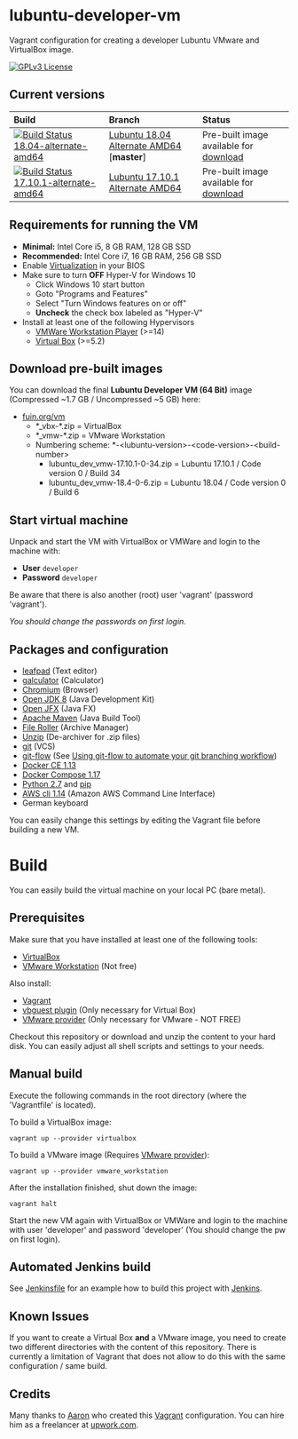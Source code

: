 # lubuntu-developer-vm
Vagrant configuration for creating a developer Lubuntu VMware and VirtualBox image.

[![GPLv3 License](http://img.shields.io/badge/license-GPLv3-blue.svg)](https://www.gnu.org/licenses/gpl-3.0.en.html)

## Current versions
| Build | Branch | Status |
| :---- | :----- | :----- |
| [![Build Status 18.04-alternate-amd64](https://jenkins.fuin.org/job/lubuntu-developer-vm-18.04-alternate-amd64/badge/icon)](https://jenkins.fuin.org/job/lubuntu-developer-vm-18.04-alternate-amd64/) | [Lubuntu 18.04 Alternate AMD64](https://github.com/fuinorg/lubuntu-developer-vm/) \[**master**\] | Pre-built image available for [download](https://www.fuin.org/vm/) |
| [![Build Status 17.10.1-alternate-amd64](https://jenkins.fuin.org/job/lubuntu-developer-vm-17.10.1-alternate-amd64/badge/icon)](https://jenkins.fuin.org/job/lubuntu-developer-vm-17.10.1-alternate-amd64/) | [Lubuntu 17.10.1 Alternate AMD64](https://github.com/fuinorg/lubuntu-developer-vm/tree/lubuntu-17.10.1-alternate-amd64) | Pre-built image available for [download](https://www.fuin.org/vm/) | 

## Requirements for running the VM
* **Minimal:** Intel Core i5, 8 GB RAM, 128 GB SSD
* **Recommended:** Intel Core i7, 16 GB RAM, 256 GB SSD
* Enable [Virtualization](http://www.sysprobs.com/disable-enable-virtualization-technology-bios) in your BIOS
* Make sure to turn **OFF** Hyper-V for Windows 10
  * Click Windows 10 start button
  * Goto "Programs and Features"
  * Select "Turn Windows features on or off"
  * **Uncheck** the check box labeled as "Hyper-V"
* Install at least one of the following Hypervisors
  * [VMWare Workstation Player](https://www.vmware.com/products/workstation-player/workstation-player-evaluation.html) (>=14)
  * [Virtual Box](https://www.virtualbox.org/) (>=5.2)

## Download pre-built images
You can download the final **Lubuntu Developer VM (64 Bit)** image (Compressed ~1.7 GB / Uncompressed ~5 GB) here: 
* [fuin.org/vm](https://www.fuin.org/vm/) 
  * \*_vbx-\*.zip = VirtualBox
  * \*_vmw-\*.zip = VMware Workstation
  * Numbering scheme: \*-&lt;lubuntu-version&gt;-&lt;code-version&gt;-&lt;build-number&gt;
    * lubuntu_dev_vmw-17.10.1-0-34.zip = Lubuntu 17.10.1 / Code version 0 / Build 34
    * lubuntu_dev_vmw-18.4-0-6.zip = Lubuntu 18.04 / Code version 0 / Build 6

## Start virtual machine

Unpack and start the VM with VirtualBox or VMWare and login to the machine with:

* **User** ```developer```
* **Password** ```developer```

Be aware that there is also another (root) user 'vagrant' (password 'vagrant'). 

*You should change the passwords on first login.*

## Packages and configuration 
* [leafpad](https://wiki.ubuntuusers.de/Leafpad/) (Text editor)
* [galculator](http://galculator.mnim.org/) (Calculator)
* [Chromium](https://www.chromium.org/) (Browser)
* [Open JDK 8](http://openjdk.java.net/) (Java Development Kit)
* [Open JFX](http://openjdk.java.net/projects/openjfx/) (Java FX)
* [Apache Maven](https://maven.apache.org/) (Java Build Tool)
* [File Roller](https://wiki.gnome.org/Apps/FileRoller) (Archive Manager)
* [Unzip](https://packages.ubuntu.com/artful/unzip) (De-archiver for .zip files)
* [git](https://git-scm.com/) (VCS)
* [git-flow](https://packages.ubuntu.com/de/artful/git-flow) (See [Using git-flow to automate your git branching workflow](https://jeffkreeftmeijer.com/git-flow/))
* [Docker CE 1.13](https://docs.docker.com/engine/installation/linux/docker-ce/ubuntu/)
* [Docker Compose 1.17](https://docs.docker.com/compose/)
* [Python 2.7](https://www.python.org/download/releases/2.7/) and [pip](https://pip.pypa.io/)
* [AWS cli 1.14](http://docs.aws.amazon.com/cli/latest/userguide/cli-chap-welcome.html) (Amazon AWS Command Line Interface)
* German keyboard

You can easily change this settings by editing the Vagrant file before building a new VM.

# Build
You can easily build the virtual machine on your local PC (bare metal).

## Prerequisites
Make sure that you have installed at least one of the following tools:
* [VirtualBox](https://www.virtualbox.org/)
* [VMware Workstation](http://store.vmware.com/store/vmwde/en_IE/DisplayProductDetailsPage/ThemeID.29219600/productID.5128762700) (Not free)

Also install:
* [Vagrant](https://www.vagrantup.com/)
* [vbguest plugin](https://github.com/dotless-de/vagrant-vbguest) (Only necessary for Virtual Box)
* [VMware provider](https://www.vagrantup.com/vmware) (Only necessary for VMware - NOT FREE) 

Checkout this repository or download and unzip the content to your hard disk.
You can easily adjust all shell scripts and settings to your needs.

## Manual build
Execute the following commands in the root directory (where the 'Vagrantfile' is located).

To build a VirtualBox image:
```
vagrant up --provider virtualbox
```

To build a VMware image (Requires [VMware provider](https://www.vagrantup.com/vmware)):
```
vagrant up --provider vmware_workstation
```

After the installation finished, shut down the image:  
```
vagrant halt
```

Start the new VM again with VirtualBox or VMWare and login to the machine with user 'developer' and password 'developer' (You should change the pw on first login).

## Automated Jenkins build
See [Jenkinsfile](Jenkinsfile) for an example how to build this project with [Jenkins](https://jenkins.fuin.org/job/lubuntu-developer-vm-18.04-alternate-amd64/).

## Known Issues
If you want to create a Virtual Box **and** a VMware image, you need to create two different directories with the content of this repository. There is currently a limitation of Vagrant that does not allow to do this with the same configuration / same build.

## Credits
Many thanks to [Aaron](https://github.com/slapula/) who created this [Vagrant](https://www.vagrantup.com/) configuration.
You can hire him as a freelancer at [upwork.com](https://www.upwork.com/o/profiles/users/_~01d7141121116c4a6e/).

